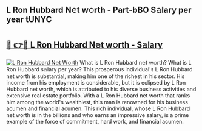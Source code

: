 ## L Ron Hubbard N𝚎t w𝚘rth - Part-bBO S𝚊lary per year tUNYC

# <h2><a href="http://gc05gl.nevu.top/?p=L+Ron+Hubbard">🔗 👉🔴 L Ron Hubbard N𝚎t w𝚘rth - S𝚊lary</a></h2>

[![L Ron Hubbard N𝚎t W𝚘rth](https://i.imgur.com/Oavwk0R.jpeg)](http://gc05gl.nevu.top/?p=L+Ron+Hubbard)
What is L Ron Hubbard n𝚎t w𝚘rth? What is L Ron Hubbard s𝚊lary per year?
This prosperous individual's L Ron Hubbard net worth is substantial, making him one of the richest in his sector. His income from his employment is considerable, but it is eclipsed by L Ron Hubbard net worth, which is attributed to his diverse business activities and extensive real estate portfolio. With a L Ron Hubbard net worth that ranks him among the world's wealthiest, this man is renowned for his business acumen and financial acumen. This rich individual, whose L Ron Hubbard net worth is in the billions and who earns an impressive salary, is a prime example of the force of commitment, hard work, and financial acumen.
